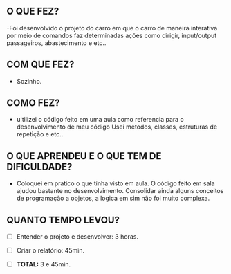 
## O QUE FEZ?
-Foi desenvolvido o projeto do carro em que o carro de maneira interativa por meio de comandos faz determinadas ações como dirigir, input/output passageiros, abastecimento e etc..


## COM QUE FEZ?
- Sozinho.


## COMO FEZ?
- ultilizei o código feito em uma aula como referencia para o desenvolvimento de meu código
Usei metodos, classes, estruturas de repetição e etc..


## O QUE APRENDEU E O QUE TEM DE DIFICULDADE?
- Coloquei em pratico o que tinha visto em aula.  O código feito em sala ajudou bastante no desenvolvimento.
Consolidar ainda alguns conceitos de programação a objetos, a logica em sim não foi muito complexa.


## QUANTO TEMPO LEVOU?
   - [ ] Entender o projeto e desenvolver: 3 horas.
   - [ ] Criar o relatório: 45min.
   - [ ] **TOTAL:** 3 e 45min.

